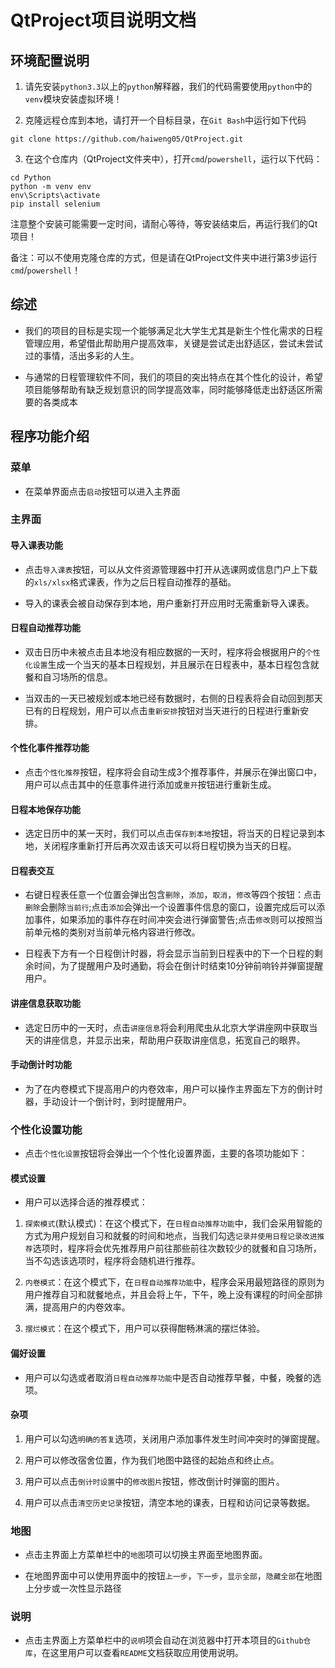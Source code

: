 # QtProject项目说明文档

## 环境配置说明

1. 请先安装`python3.3`以上的`python`解释器，我们的代码需要使用`python`中的`venv`模块安装虚拟环境！

2. 克隆远程仓库到本地，请打开一个目标目录，在`Git Bash`中运行如下代码
```
git clone https://github.com/haiweng05/QtProject.git
```

3. 在这个仓库内（QtProject文件夹中），打开`cmd`/`powershell`，运行以下代码：
```
cd Python
python -m venv env
env\Scripts\activate
pip install selenium
```
注意整个安装可能需要一定时间，请耐心等待，等安装结束后，再运行我们的Qt项目！

备注：可以不使用克隆仓库的方式，但是请在QtProject文件夹中进行第3步运行`cmd`/`powershell`！

## 综述
* 我们的项目的目标是实现一个能够满足北大学生尤其是新生个性化需求的日程管理应用，希望借此帮助用户提高效率，关键是尝试走出舒适区，尝试未尝试过的事情，活出多彩的人生。

* 与通常的日程管理软件不同，我们的项目的突出特点在其个性化的设计，希望项目能够帮助有缺乏规划意识的同学提高效率，同时能够降低走出舒适区所需要的各类成本

## 程序功能介绍

### 菜单
* 在菜单界面点击`启动`按钮可以进入主界面

### 主界面

#### 导入课表功能
* 点击`导入课表`按钮，可以从文件资源管理器中打开从选课网或信息门户上下载的`xls/xlsx`格式课表，作为之后日程自动推荐的基础。

* 导入的课表会被自动保存到本地，用户重新打开应用时无需重新导入课表。

#### 日程自动推荐功能
* 双击日历中未被点击且本地没有相应数据的一天时，程序将会根据用户的`个性化设置`生成一个当天的基本日程规划，并且展示在日程表中，基本日程包含就餐和自习场所的信息。

* 当双击的一天已被规划或本地已经有数据时，右侧的日程表将会自动回到那天已有的日程规划，用户可以点击`重新安排`按钮对当天进行的日程进行重新安排。

#### 个性化事件推荐功能
* 点击`个性化推荐`按钮，程序将会自动生成$3$个推荐事件，并展示在弹出窗口中，用户可以点击其中的任意事件进行添加或`重开`按钮进行重新生成。

#### 日程本地保存功能
* 选定日历中的某一天时，我们可以点击`保存到本地`按钮，将当天的日程记录到本地，关闭程序重新打开后再次双击该天可以将日程切换为当天的日程。

#### 日程表交互
* 右键日程表任意一个位置会弹出包含`删除`，`添加`，`取消`，`修改`等四个按钮：点击`删除`会删除`当前行`;点击`添加`会弹出一个设置事件信息的窗口，设置完成后可以添加事件，如果添加的事件存在时间冲突会进行弹窗警告;点击`修改`则可以按照当前单元格的类别对当前单元格内容进行修改。

* 日程表下方有一个日程倒计时器，将会显示当前到日程表中的下一个日程的剩余时间，为了提醒用户及时通勤，将会在倒计时结束$10$分钟前响铃并弹窗提醒用户。

#### 讲座信息获取功能
* 选定日历中的一天时，点击`讲座信息`将会利用爬虫从北京大学讲座网中获取当天的讲座信息，并显示出来，帮助用户获取讲座信息，拓宽自己的眼界。

#### 手动倒计时功能

* 为了在内卷模式下提高用户的内卷效率，用户可以操作主界面左下方的倒计时器，手动设计一个倒计时，到时提醒用户。

### 个性化设置功能
* 点击`个性化设置`按钮将会弹出一个个性化设置界面，主要的各项功能如下：

#### 模式设置
* 用户可以选择合适的推荐模式：
1. `探索模式`(默认模式)：在这个模式下，在`日程自动推荐功能`中，我们会采用智能的方式为用户规划自习和就餐的时间和地点，当我们勾选`记录并使用日程记录改进推荐`选项时，程序将会优先推荐用户前往那些前往次数较少的就餐和自习场所，当不勾选该选项时，程序将会随机进行推荐。

2. `内卷模式`：在这个模式下，在`日程自动推荐功能`中，程序会采用最短路径的原则为用户推荐自习和就餐地点，并且会将上午，下午，晚上没有课程的时间全部排满，提高用户的内卷效率。

3. `摆烂模式`：在这个模式下，用户可以获得酣畅淋漓的摆烂体验。

#### 偏好设置
* 用户可以勾选或者取消`日程自动推荐功能`中是否自动推荐早餐，中餐，晚餐的选项。

#### 杂项

1. 用户可以勾选`明确的答复`选项，关闭用户添加事件发生时间冲突时的弹窗提醒。

2. 用户可以修改宿舍位置，作为我们地图中路径的起始点和终止点。

3. 用户可以点击`倒计时设置`中的`修改图片`按钮，修改倒计时弹窗的图片。

4. 用户可以点击`清空历史记录`按钮，清空本地的课表，日程和访问记录等数据。

### 地图
* 点击主界面上方菜单栏中的`地图`项可以切换主界面至地图界面。

* 在地图界面中可以使用界面中的按钮``上一步``，``下一步``，``显示全部``，``隐藏全部``在地图上分步或一次性显示路径
### 说明
* 点击主界面上方菜单栏中的`说明`项会自动在浏览器中打开本项目的`Github仓库`，在这里用户可以查看`README`文档获取应用使用说明。